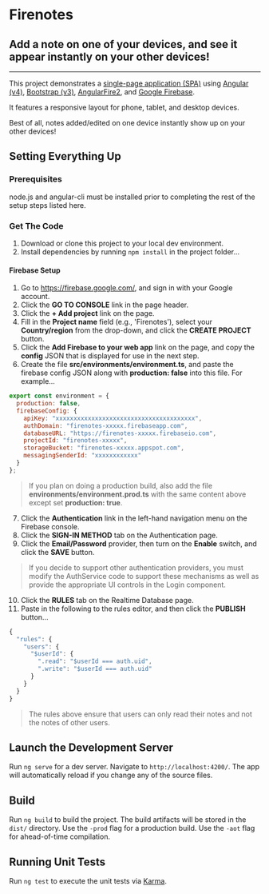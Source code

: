 # Firenotes

## Add a note on one of your devices, and see it appear instantly on your other devices!

***

This project demonstrates a [single-page application (SPA)](https://en.wikipedia.org/wiki/Single-page_application) using [Angular (v4)](https://angular.io/), [Bootstrap (v3)](http://getbootstrap.com/), [AngularFire2](https://github.com/angular/angularfire2), and [Google Firebase](https://firebase.google.com/).

It features a responsive layout for phone, tablet, and desktop devices.

Best of all, notes added/edited on one device instantly show up on your other devices!

## Setting Everything Up

### Prerequisites

node.js and angular-cli must be installed prior to completing the rest of the setup steps listed here.

### Get The Code

 1. Download or clone this project to your local dev environment.
 2. Install dependencies by running ```npm install``` in the project folder...

#### Firebase Setup

 1. Go to https://firebase.google.com/, and sign in with your Google account.
 2. Click the **GO TO CONSOLE** link in the page header.
 3. Click the **+ Add project** link on the page.
 4. Fill in the **Project name** field (e.g., 'Firenotes'), select your **Country/region** from the drop-down, and click the **CREATE PROJECT** button.
 5. Click the **Add Firebase to your web app** link on the page, and copy the **config** JSON that is displayed for use in the next step.
 6. Create the file **src/environments/environment.ts**, and paste the firebase config JSON along with **production: false** into this file. For example...
 
```javascript
export const environment = {
  production: false,
  firebaseConfig: {
    apiKey: "xxxxxxxxxxxxxxxxxxxxxxxxxxxxxxxxxxxxxxx",
    authDomain: "firenotes-xxxxx.firebaseapp.com",
    databaseURL: "https://firenotes-xxxxx.firebaseio.com",
    projectId: "firenotes-xxxxx",
    storageBucket: "firenotes-xxxxx.appspot.com",
    messagingSenderId: "xxxxxxxxxxxx"
  }
};
```
> If you plan on doing a production build, also add the file **environments/environment.prod.ts** with the same content above except set **production: true**.
 
 7. Click the **Authentication** link in the left-hand navigation menu on the Firebase console.
 8. Click the **SIGN-IN METHOD** tab on the Authentication page.
 9. Click the **Email/Password** provider, then turn on the **Enable** switch, and click the **SAVE** button.
 
 > If you decide to support other authentication providers, you must modify the AuthService code to support these mechanisms as well as provide the appropriate UI controls in the Login component.
 
 10. Click the **RULES** tab on the Realtime Database page.
 11. Paste in the following to the rules editor, and then click the **PUBLISH** button...
 
```javascript
{
  "rules": {
    "users": {
      "$userId": {
        ".read": "$userId === auth.uid",
        ".write": "$userId === auth.uid"   
      }
    }
  }
}
```

>The rules above ensure that users can only read their notes and not the notes of other users.

## Launch the Development Server

Run `ng serve` for a dev server. Navigate to `http://localhost:4200/`. The app will automatically reload if you change any of the source files.

## Build

Run `ng build` to build the project. The build artifacts will be stored in the `dist/` directory. Use the `-prod` flag for a production build. Use the `-aot` flag for ahead-of-time compilation.

## Running Unit Tests

Run `ng test` to execute the unit tests via [Karma](https://karma-runner.github.io).

